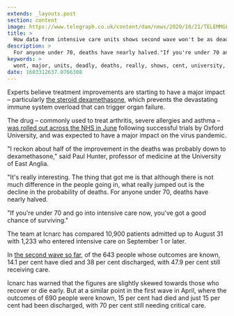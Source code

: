 ```yaml
--- 
extends: _layouts.post 
section: content 
image: https://www.telegraph.co.uk/content/dam/news/2020/10/21/TELEMMGLPICT000232780620_trans_NvBQzQNjv4Bqt671WbH42S1Cgh7qkP2gbcM-Ku-bscxuS7NoJO_OwLo.jpeg?impolicy=logo-overlay 
title: > 
  How data from intensive care units shows second wave won't be as deadly as the first 
description: > 
  For anyone under 70, deaths have nearly halved."If you're under 70 and go into intensive care now, you've got a good chance of surviving."The team at Icnarc has compared 10,900 patients admitted up to August 31 with 1,233 who entered intensive care on September 1 or later.In the second wave so far, of the 643 people whose outcomes are known, 14.1 per cent have died and 38 per cent discharged, with 47.9 per cent still receiving care.Icnarc has warned that the figures are slightly skewed towards those who recover or die early. 
keywords: > 
  wont, major, units, deadly, deaths, really, shows, cent, university, outcomes, data, known, wave, intensive, 70, care, second 
date: 1603312637.0766308 
--- 
```

<div><p>Experts believe treatment improvements are starting to have a major impact &#8211; particularly <a href="https://www.telegraph.co.uk/news/0/dexamethasone-coronavirus-treatment/">the steroid dexamethasone</a>, which prevents the devastating immune system overload that can trigger organ failure.&#160;</p>
<p>The drug &#8211; commonly used to treat arthritis, severe allergies and asthma &#8211; <a href="https://www.telegraph.co.uk/news/2020/06/16/5-steroid-slashes-deaths-one-third-severe-coronavirus-patients/">was rolled out across the NHS in June</a> following successful trials by Oxford University, and was expected to have a major impact on the virus pandemic.</p>
<p>"I reckon about half of the improvement in the deaths was probably down to dexamethasone," said Paul Hunter, professor of medicine at the University of East Anglia.</p>
<p>"It's really interesting. The thing that got me is that although there is not much difference in the people going in, what really jumped out is the decline in the probability of deaths. For anyone under 70, deaths have nearly halved.</p>
<p>"If you're under 70 and go into intensive care now, you've got a good chance of surviving."&#160;</p>
<p>The team at Icnarc has compared 10,900 patients admitted up to August 31 with 1,233 who entered intensive care on September 1 or later.</p>
<p>In <a href="https://www.telegraph.co.uk/news/2020/10/21/uk-cases-covid-19-deaths-coronavirus-numbers-today/">the second wave so far</a>, of the 643 people whose outcomes are known, 14.1 per cent have died and 38 per cent discharged, with 47.9 per cent still receiving care.</p>
<p>Icnarc has warned that the figures are slightly skewed towards those who recover or die early. But at a similar point in the first wave in April, where the outcomes of 690 people were known, 15 per cent had died and just 15 per cent had been discharged, with 70 per cent still needing critical care.&#160;</p>
</div>